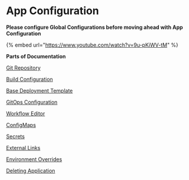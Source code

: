 # App Configuration

**Please configure Global Configurations before moving ahead with App Configuration**

{% embed url="https://www.youtube.com/watch?v=9u-pKiWV-tM" %}

**Parts of Documentation**

[Git Repository](git-material.md)

[Build Configuration](docker-build-configuration.md)

[Base Deployment Template](deployment-template/)

[GitOps Configuration](gitops-config.md)

[Workflow Editor](workflow/)

[ConfigMaps](config-maps.md)

[Secrets](secrets/)

[External Links](https://github.com/devtron-labs/devtron-documentation/blob/main/docs/user-guide/creating-application/external-links.md)

[Environment Overrides](environment-overrides.md)

[Deleting Application](deleting-application.md)
